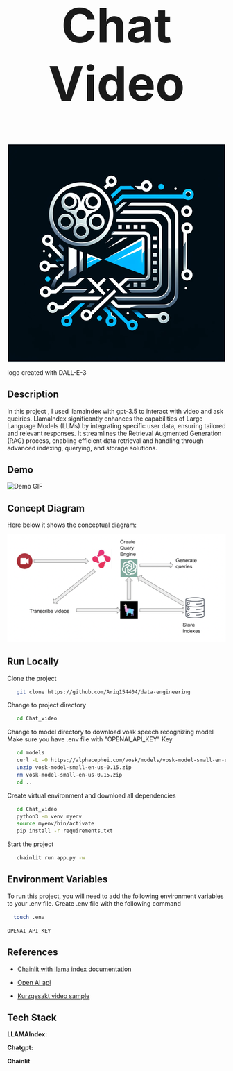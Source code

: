 <h1 align="center" style="font-size: 110px;">Chat Video</h1>

<p align="center">
  <img src="https://github.com/Ariq154404/Chat_video/blob/main/assets/proj_logo.png" alt="Project Logo">
</p>
logo created with DALL-E-3

## Description

In this project , I used llamaindex with gpt-3.5 to interact with video and ask queiries. LlamaIndex significantly enhances the capabilities of Large Language Models (LLMs) by integrating specific user data, ensuring tailored and relevant responses. It streamlines the Retrieval Augmented Generation (RAG) process, enabling efficient data retrieval and handling through advanced indexing, querying, and storage solutions.
## Demo

![Demo GIF](https://github.com/Ariq154404/Chat_video/blob/main/assets/project_demo.gif)

## Concept Diagram

Here below it shows the conceptual diagram:

![Concept Diagram](https://github.com/Ariq154404/Chat_video/blob/main/assets/system_diagram.png)

## Run Locally

Clone the project
```bash
   git clone https://github.com/Ariq154404/data-engineering
```
Change  to project directory
```bash
   cd Chat_video
```
Change to model directory to download vosk speech recognizing model
Make sure you have .env file with "OPENAI_API_KEY" Key
```bash
   cd models
   curl -L -O https://alphacephei.com/vosk/models/vosk-model-small-en-us-0.15.zip
   unzip vosk-model-small-en-us-0.15.zip
   rm vosk-model-small-en-us-0.15.zip
   cd .. 
```
Create virtual environment and download all dependencies
```bash
   cd Chat_video
   python3 -m venv myenv
   source myenv/bin/activate
   pip install -r requirements.txt
```

Start the project
```bash
   chainlit run app.py -w 
```
## Environment Variables

To run this project, you will need to add the following environment variables to your .env file. 
Create .env file with the following command

```bash
  touch .env
```
`OPENAI_API_KEY`




## References

 - [Chainlit with llama index documentation](https://docs.chainlit.io/integrations/llama-index)

- [Open AI api ](https://platform.openai.com/docs/introduction)
- [ Kurzgesakt video sample ](https://www.youtube.com/watch?v=JOiGEI9pQBs)

## Tech Stack

**LLAMAIndex:**  

**Chatgpt:**  

**Chainlit**  